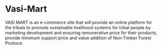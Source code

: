 # Vasi-Mart
VASI MART is an e-commerce site that will provide an online platform for the tribals to promote sustainable livelihood systems for tribal people by marketing development and ensuring remunerative price for their products, provide minimum support price and value addition of Non-Timber Forest Produce.
